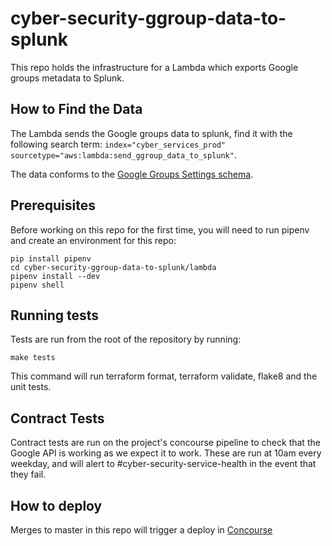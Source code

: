 # cyber-security-ggroup-data-to-splunk
This repo holds the infrastructure for a Lambda which exports Google groups metadata to Splunk.

## How to Find the Data
The Lambda sends the Google groups data to splunk, find it with the following search term:
`index="cyber_services_prod" sourcetype="aws:lambda:send_ggroup_data_to_splunk"`.

The data conforms to the [Google Groups Settings schema](https://developers.google.com/admin-sdk/groups-settings/v1/reference/groups).

## Prerequisites

Before working on this repo for the first time, you will need to run pipenv and create an environment for this repo:

```
pip install pipenv
cd cyber-security-ggroup-data-to-splunk/lambda
pipenv install --dev
pipenv shell

```

## Running tests

Tests are run from the root of the repository by running:

`make tests`

This command will run terraform format, terraform validate, flake8 and the unit tests.

## Contract Tests

Contract tests are run on the project's concourse pipeline to check that the Google API is working as we expect it to work.
These are run at 10am every weekday, and will alert to #cyber-security-service-health in the event that they fail.

## How to deploy

Merges to master in this repo will trigger a deploy in [Concourse](https://cd.gds-reliability.engineering/teams/cybersecurity-tools/pipelines/ggroups-to-splunk)
